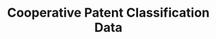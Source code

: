 ---
layout: default
bigquery: https://console.cloud.google.com/bigquery?p=patents-public-data&d=cpc&page=dataset
citation: '“Cooperative Patent Classification” by the EPO and USPTO, for public use. '
contributors: EPO, USPTO
cost: None
description: Cooperative Patent Classification Data contains the scheme and definitions
  of the Cooperative Patent Classification system for classifying patent documents.
  The CPC is the result of a partnership between the EPO and the USPTO in their joint
  effort to develop a common, internationally compatible classification system for
  technical documents, in particular patent publications, which will be used by both
  offices in the patent granting process
documentation: https://www.cooperativepatentclassification.org/cpcSchemeAndDefinitions
last_edit: 04/07/2022, 17:29:08
location: https://www.cooperativepatentclassification.org/index
maintained_by: USPTO, EPO
schema_fields:
- additional_only
- synonyms
- residualReferences
- breakdown_code
- residual_references
- ipcConcordant
- definition
- limitingReferences
- symbol
- date_revised
- limiting_references
- titlePart
- title_part
- informativeReferences
- status
- not_allocatable
- informative_references
- ipc_concordant
- sizeCache
- childGroups
- title_full
- children
- notAllocatable
- titleFull
- glossary
- application_references
- parents
- level
- child_groups
- breakdownCode
- dateRevised
- applicationReferences
shortname: cooperative_patent_classification
tags:
- patents
- science
title: Cooperative Patent Classification Data
uuid: 984374a7-16e9-4b35-9445-458daceb01bf
---